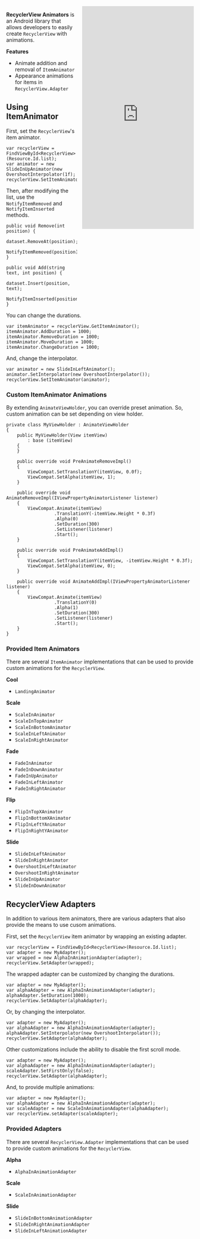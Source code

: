 
<iframe src="https://appetize.io/embed/9jfpaxghkmpv4jz5v19b9507qw?device=nexus5&scale=75&autoplay=true&orientation=portrait&deviceColor=black" 
        width="300px" height="597px" frameborder="0" scrolling="no"
        style="float:right;margin-left:1em;"></iframe>

**RecyclerView Animators** is an Android library that allows developers to easily create `RecyclerView`
with animations.

**Features**
 - Animate addition and removal of `ItemAnimator`
 - Appearance animations for items in `RecyclerView.Adapter`

## Using ItemAnimator

First, set the `RecyclerView`'s item animator.

    var recyclerView = FindViewById<RecyclerView>(Resource.Id.list);
    var animator = new SlideInUpAnimator(new OvershootInterpolator(1f);
    recyclerView.SetItemAnimator(animator);

Then, after modifying the list, use the `NotifyItemRemoved` and `NotifyItemInserted`
methods.

    public void Remove(int position) {
        dataset.RemoveAt(position);
        NotifyItemRemoved(position);
    }
    
    public void Add(string text, int position) {
        dataset.Insert(position, text);
        NotifyItemInserted(position);
    }

You can change the durations.

    var itemAnimator = recyclerView.GetItemAnimator();
    itemAnimator.AddDuration = 1000;
    itemAnimator.RemoveDuration = 1000;
    itemAnimator.MoveDuration = 1000;
    itemAnimator.ChangeDuration = 1000;

And, change the interpolator.

    var animator = new SlideInLeftAnimator();
    animator.SetInterpolator(new OvershootInterpolator());
    recyclerView.SetItemAnimator(animator);

### Custom ItemAnimator Animations

By extending `AnimateViewHolder`, you can override preset animation. 
So, custom animation can be set depending on view holder.

    private class MyViewHolder : AnimateViewHolder
    {
        public MyViewHolder(View itemView)
            : base (itemView)
        {
        }

        public override void PreAnimateRemoveImpl()
        {
            ViewCompat.SetTranslationY(itemView, 0.0f);
            ViewCompat.SetAlpha(itemView, 1);
        }

        public override void AnimateRemoveImpl(IViewPropertyAnimatorListener listener)
        {
            ViewCompat.Animate(itemView)
                      .TranslationY(-itemView.Height * 0.3f)
                      .Alpha(0)
                      .SetDuration(300)
                      .SetListener(listener)
                      .Start();
        }

        public override void PreAnimateAddImpl()
        {
            ViewCompat.SetTranslationY(itemView, -itemView.Height * 0.3f);
            ViewCompat.SetAlpha(itemView, 0);
        }

        public override void AnimateAddImpl(IViewPropertyAnimatorListener listener)
        {
            ViewCompat.Animate(itemView)
                      .TranslationY(0)
                      .Alpha(1)
                      .SetDuration(300)
                      .SetListener(listener)
                      .Start();
        }
    }

### Provided Item Animators

There are several `ItemAnimator` implementations that can be used 
to provide custom animations for the `RecyclerView`.

**Cool**
 - `LandingAnimator`
 
**Scale**
 - `ScaleInAnimator`
 - `ScaleInTopAnimator`
 - `ScaleInBottomAnimator`  
 - `ScaleInLeftAnimator`
 - `ScaleInRightAnimator`
 
**Fade**
 - `FadeInAnimator`
 - `FadeInDownAnimator`
 - `FadeInUpAnimator`  
 - `FadeInLeftAnimator`
 - `FadeInRightAnimator`
 
**Flip**
 - `FlipInTopXAnimator`
 - `FlipInBottomXAnimator`  
 - `FlipInLeftYAnimator`
 - `FlipInRightYAnimator`

**Slide**
 - `SlideInLeftAnimator`
 - `SlideInRightAnimator`
 - `OvershootInLeftAnimator`
 - `OvershootInRightAnimator`  
 - `SlideInUpAnimator`
 - `SlideInDownAnimator`

## RecyclerView Adapters

In addition to various item animators, there are various adapters that
also provide the means to use cusom animations. 

First, set the `RecyclerView` item animator by wrapping an existing adapter.

    var recyclerView = FindViewById<RecyclerView>(Resource.Id.list);
    var adapter = new MyAdapter();
    var wrapped = new AlphaInAnimationAdapter(adapter);
    recyclerView.SetAdapter(wrapped);

The wrapped adapter can be customized by changing the durations.

    var adapter = new MyAdapter();
    var alphaAdapter = new AlphaInAnimationAdapter(adapter);
    alphaAdapter.SetDuration(1000);
    recyclerView.SetAdapter(alphaAdapter);

Or, by changing the interpolator.

    var adapter = new MyAdapter();
    var alphaAdapter = new AlphaInAnimationAdapter(adapter);
    alphaAdapter.SetInterpolator(new OvershootInterpolator());
    recyclerView.SetAdapter(alphaAdapter);

Other customizations include the ability to disable the first scroll mode.

    var adapter = new MyAdapter();
    var alphaAdapter = new AlphaInAnimationAdapter(adapter);
    scaleAdapter.SetFirstOnly(false);
    recyclerView.SetAdapter(alphaAdapter);

And, to provide multiple animations:

    var adapter = new MyAdapter();
    var alphaAdapter = new AlphaInAnimationAdapter(adapter);
    var scaleAdapter = new ScaleInAnimationAdapter(alphaAdapter);
    var recyclerView.setAdapter(scaleAdapter);

### Provided Adapters

There are several `RecyclerView.Adapter` implementations that can be used 
to provide custom animations for the `RecyclerView`.

**Alpha**
 - `AlphaInAnimationAdapter`

**Scale**
 - `ScaleInAnimationAdapter`

**Slide**
 - `SlideInBottomAnimationAdapter`  
 - `SlideInRightAnimationAdapter`
 - `SlideInLeftAnimationAdapter`
